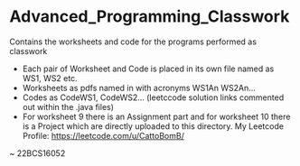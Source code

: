 # Advanced_Programming_Classwork
Contains the worksheets and code for the programs performed as classwork
- Each pair of Worksheet and Code is placed in its own file named as WS1, WS2 etc.
- Worksheets as pdfs named in with acronyms WS1An WS2An...
- Codes as CodeWS1, CodeWS2... (leetccode solution links commented out within the .java files)
- For worksheet 9 there is an Assignment part and for worksheet 10 there is a Project which are directly uploaded to this directory.
My Leetcode Profile: https://leetcode.com/u/CattoBomB/

~ 22BCS16052
